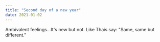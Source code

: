 ```yaml
---
title: "Second day of a new year"
date: 2021-01-02
---
```


Ambivalent feelings...It's new but not. 
Like Thais say: "Same, same but different."
